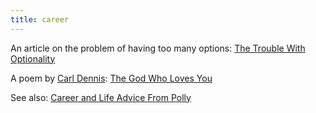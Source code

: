 ```yaml
---
title: career
---
```


An article on the problem of having too many options: [The Trouble With Optionality](https://www.thecrimson.com/article/2017/5/25/desai-commencement-ed/)

A poem by [Carl Dennis](https://www.poetryfoundation.org/poets/carl-dennis): [The God Who Loves You](notes/Poems/The-God-Who-Loves-You.md)

See also: [Career and Life Advice From Polly](notes/ideas/Career-and-Life-Advice-From-Polly.md)